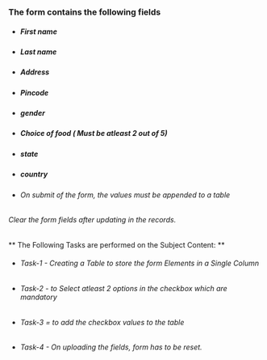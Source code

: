 <!-- Create a form using HTML, CSS and -->

### The form contains the following fields 
* ##### First name
* ##### Last name
* ##### Address
* ##### Pincode
* ##### gender
* ##### Choice of food ( Must be atleast 2 out of 5)
* ##### state 
* ##### country


* ###### On submit of the form, the values must be appended to a table
###### Clear the form fields after updating in the records.


** The Following Tasks are performed on the Subject Content: ** 
* ###### Task-1 - Creating a Table to store the form Elements in a Single Column 
* ###### Task-2 - to Select atleast 2 options in the checkbox which are mandatory 
* ###### Task-3 = to add the checkbox values to the table 
* ###### Task-4 - On uploading the fields, form has to be reset. 


 
